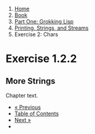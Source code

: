 <ol class="breadcrumb">
  <li><a href="/">Home</a></li>
  <li><a href="/book/">Book</a></li>
  <li><a href="/book/1-0-0-overview/">Part One: Grokking Lisp</a></li>
  <li><a href="/book/1-02-0-input-output/">Printing, Strings, and Streams</a></li>
  <li class="active">Exercise 2: Chars</li>
</ol>

# Exercise 1.2.2

## More Strings

Chapter text.

<ul class="pager">
  <li class="previous"><a href="/book/1-02-01-strings/">&laquo; Previous</a></li>
  <li><a href="/book/">Table of Contents</a></li>
  <li class="next"><a href="/book/1-02-03-unicode/">Next &raquo;</a><li>
</ul>
